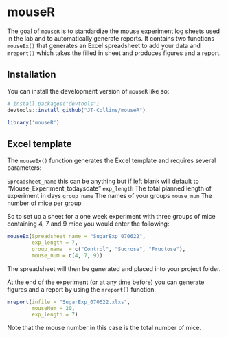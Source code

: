 
<!-- README.md is generated from README.Rmd. Please edit that file -->

# mouseR

<!-- badges: start -->
<!-- badges: end -->

The goal of `mouseR` is to standardize the mouse experiment log sheets
used in the lab and to automatically generate reports. It contains two
functions `mouseEx()` that generates an Excel spreadsheet to add your
data and `mreport()` which takes the filled in sheet and produces
figures and a report.

## Installation

You can install the development version of `mouseR` like so:

``` r
# install.packages("devtools")
devtools::install_github("JT-Collins/mouseR")

library('mouseR')
```

## Excel template

The `mouseEx()` function generates the Excel template and requires
several parameters:

`Spreadsheet_name` this can be anything but if left blank will default
to “Mouse_Experiment_todaysdate” `exp_length` The total planned length
of experiment in days `group_name` The names of your groups `mouse_num`
The number of mice per group

So to set up a sheet for a one week experiment with three groups of mice
containing 4, 7 and 9 mice you would enter the following:

``` r
mouseEx(Spreadsheet_name = "SugarExp_070622",
        exp_length = 7,
        group_name  = c("Control", "Sucrose", "Fructose"),
        mouse_num = c(4, 7, 9))
```

The spreadsheet will then be generated and placed into your project
folder.

At the end of the experiment (or at any time before) you can generate
figures and a report by using the `mreport()` function.

``` r
mreport(infile = "SugarExp_070622.xlxs",
        mouseNum = 20,
        exp_length = 7)
```

Note that the mouse number in this case is the total number of mice.

